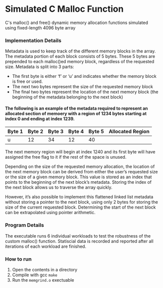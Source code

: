 # Simulated C Malloc Function

C's malloc() and free() dynamic memory allocation functions simulated using fixed-length 4096 byte array

### Implementation Details

Metadata is used to keep track of the different memory blocks in the array. The metadata portion of each block consists of 5 bytes. These 5 bytes are prepended to each malloc()ed memory block, regardless of the requested size. Metadata is split into 3 parts:

- The first byte is either ‘f’ or ‘u’ and indicates whether the memory block is free or used.
- The next two bytes represent the size of the requested memory block
- The final two bytes represent the location of the next memory block (the beginning of the metadata belonging to the next block)

#### The following is an example of the metadata required to represent an allocated section of memoery with a region of 1234 bytes starting at index 0 and ending at index 1239. 

| Byte 1 | Byte 2 | Byte 3 | Byte 4| Byte 5 | Allocated Region |
|--------|--------|--------|-------|--------|------------------|
|    u   |  12    |   34   |  12   |  40    |                  |

The next memory region will begin at index 1240 and its first byte will have assigned the free flag to it if the rest of the space is unused.

Depending on the size of the requested memory allocation, the location of the next memory block can be derived from either the user’s requested size or the size of a given memory block. This value is stored as an index that points to the beginning of the next block’s metadata. Storing the index of the next block allows us to traverse the array quickly. 

However, it’s also possible to implement this flattened linked list metadata without storing a pointer to the next block, using only 2 bytes for storing the size of the current requested block. Determining the start of the next block can be extrapolated using pointer arithmetic.

### Program Details

The executable runs 6 individual workloads to test the robustness of the custom malloc() function. Statiscial data is recorded and reported after all iterations of each workload are finished.

### How to run

1. Open the contents in a directory
2. Compile with gcc `make`
3. Run the `memgrind.o` exectuable
